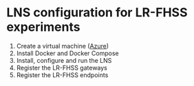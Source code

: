# LNS configuration for LR-FHSS experiments

1. Create a virtual machine ([Azure](azure.md))
2. Install Docker and Docker Compose
3. Install, configure and run the LNS
4. Register the LR-FHSS gateways
5. Register the LR-FHSS endpoints
